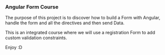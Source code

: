 ### **Angular Form Course**

The purpose of this project is to discover how to build a Form with Angular, handle the 
form and all the directives and then send Data. 


This is an integrated course where we will use a registration Form to add custom validation constraints. 


Enjoy :D